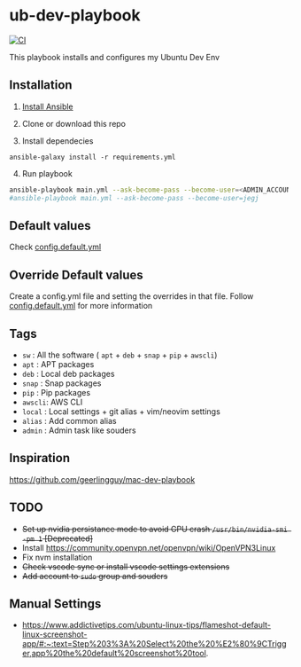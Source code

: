 # ub-dev-playbook

[![CI](https://github.com/jegj/ub-dev-playbook/actions/workflows/ci.yml/badge.svg)](https://github.com/jegj/ub-dev-playbook/actions/workflows/ci.yml)

This playbook installs and configures my Ubuntu Dev Env

## Installation

1) [Install Ansible](https://docs.ansible.com/ansible/latest/installation_guide/index.html)

2) Clone or download this repo

3) Install dependecies
```
ansible-galaxy install -r requirements.yml
```

4) Run playbook
```sh
ansible-playbook main.yml --ask-become-pass --become-user=<ADMIN_ACCOUNT>
#ansible-playbook main.yml --ask-become-pass --become-user=jegj
```

## Default values

Check [config.default.yml](./config.default.yml)

## Override Default values

Create a config.yml file and setting the overrides in that file. Follow [config.default.yml](./config.default.yml) for more information

## Tags

- `sw`    : All the software ( `apt` + `deb` + `snap` + `pip` + `awscli`)
- `apt`   : APT packages
- `deb`   : Local deb packages
- `snap`  : Snap packages
- `pip`   : Pip packages
- `awscli`: AWS CLI
- `local` : Local settings + git alias + vim/neovim settings
- `alias` : Add common alias
- `admin` : Admin task like souders

## Inspiration

https://github.com/geerlingguy/mac-dev-playbook

## TODO

- ~~Set up nvidia persistance mode to avoid GPU crash  `/usr/bin/nvidia-smi -pm 1` [Deprecated]~~
- Install https://community.openvpn.net/openvpn/wiki/OpenVPN3Linux
- Fix nvm installation
- ~~Check vscode sync  or install vscode settings extensions~~
- ~~Add account to `sudo` group and souders~~

## Manual Settings
- https://www.addictivetips.com/ubuntu-linux-tips/flameshot-default-linux-screenshot-app/#:~:text=Step%203%3A%20Select%20the%20%E2%80%9CTrigger,app%20the%20default%20screenshot%20tool.